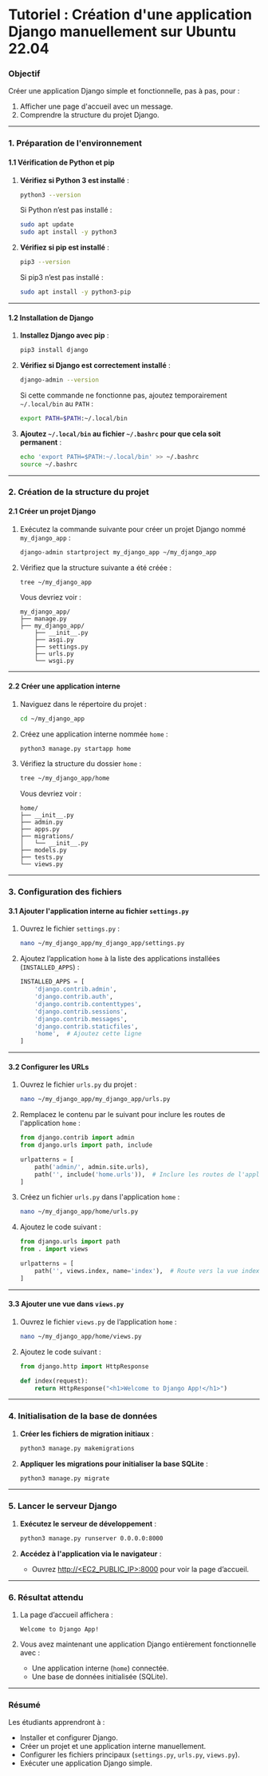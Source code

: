 # **Tutoriel : Création d'une application Django manuellement sur Ubuntu 22.04**

### **Objectif**

Créer une application Django simple et fonctionnelle, pas à pas, pour :

1. Afficher une page d'accueil avec un message.
2. Comprendre la structure du projet Django.

---

### **1. Préparation de l'environnement**

#### **1.1 Vérification de Python et pip**

1. **Vérifiez si Python 3 est installé** :
   
   ```bash
   python3 --version
   ```
   
   Si Python n’est pas installé :
   
   ```bash
   sudo apt update
   sudo apt install -y python3
   ```

2. **Vérifiez si pip est installé** :
   
   ```bash
   pip3 --version
   ```
   
   Si pip3 n’est pas installé :
   
   ```bash
   sudo apt install -y python3-pip
   ```

---

#### **1.2 Installation de Django**

1. **Installez Django avec pip** :
   
   ```bash
   pip3 install django
   ```

2. **Vérifiez si Django est correctement installé** :
   
   ```bash
   django-admin --version
   ```
   
   Si cette commande ne fonctionne pas, ajoutez temporairement `~/.local/bin` au `PATH` :
   
   ```bash
   export PATH=$PATH:~/.local/bin
   ```

3. **Ajoutez `~/.local/bin` au fichier `~/.bashrc` pour que cela soit permanent** :
   
   ```bash
   echo 'export PATH=$PATH:~/.local/bin' >> ~/.bashrc
   source ~/.bashrc
   ```

---

### **2. Création de la structure du projet**

#### **2.1 Créer un projet Django**

1. Exécutez la commande suivante pour créer un projet Django nommé `my_django_app` :
   
   ```bash
   django-admin startproject my_django_app ~/my_django_app
   ```

2. Vérifiez que la structure suivante a été créée :
   
   ```bash
   tree ~/my_django_app
   ```
   
   Vous devriez voir :
   
   ```
   my_django_app/
   ├── manage.py
   ├── my_django_app/
       ├── __init__.py
       ├── asgi.py
       ├── settings.py
       ├── urls.py
       └── wsgi.py
   ```

---

#### **2.2 Créer une application interne**

1. Naviguez dans le répertoire du projet :
   
   ```bash
   cd ~/my_django_app
   ```

2. Créez une application interne nommée `home` :
   
   ```bash
   python3 manage.py startapp home
   ```

3. Vérifiez la structure du dossier `home` :
   
   ```bash
   tree ~/my_django_app/home
   ```
   
   Vous devriez voir :
   
   ```
   home/
   ├── __init__.py
   ├── admin.py
   ├── apps.py
   ├── migrations/
   │   └── __init__.py
   ├── models.py
   ├── tests.py
   └── views.py
   ```

---

### **3. Configuration des fichiers**

#### **3.1 Ajouter l'application interne au fichier `settings.py`**

1. Ouvrez le fichier `settings.py` :
   
   ```bash
   nano ~/my_django_app/my_django_app/settings.py
   ```

2. Ajoutez l’application `home` à la liste des applications installées (`INSTALLED_APPS`) :
   
   ```python
   INSTALLED_APPS = [
       'django.contrib.admin',
       'django.contrib.auth',
       'django.contrib.contenttypes',
       'django.contrib.sessions',
       'django.contrib.messages',
       'django.contrib.staticfiles',
       'home',  # Ajoutez cette ligne
   ]
   ```

---

#### **3.2 Configurer les URLs**

1. Ouvrez le fichier `urls.py` du projet :
   
   ```bash
   nano ~/my_django_app/my_django_app/urls.py
   ```

2. Remplacez le contenu par le suivant pour inclure les routes de l'application `home` :
   
   ```python
   from django.contrib import admin
   from django.urls import path, include
   
   urlpatterns = [
       path('admin/', admin.site.urls),
       path('', include('home.urls')),  # Inclure les routes de l'application 'home'
   ]
   ```

3. Créez un fichier `urls.py` dans l'application `home` :
   
   ```bash
   nano ~/my_django_app/home/urls.py
   ```

4. Ajoutez le code suivant :
   
   ```python
   from django.urls import path
   from . import views
   
   urlpatterns = [
       path('', views.index, name='index'),  # Route vers la vue index
   ]
   ```

---

#### **3.3 Ajouter une vue dans `views.py`**

1. Ouvrez le fichier `views.py` de l’application `home` :
   
   ```bash
   nano ~/my_django_app/home/views.py
   ```

2. Ajoutez le code suivant :
   
   ```python
   from django.http import HttpResponse
   
   def index(request):
       return HttpResponse("<h1>Welcome to Django App!</h1>")
   ```

---

### **4. Initialisation de la base de données**

1. **Créer les fichiers de migration initiaux** :
   
   ```bash
   python3 manage.py makemigrations
   ```

2. **Appliquer les migrations pour initialiser la base SQLite** :
   
   ```bash
   python3 manage.py migrate
   ```

---

### **5. Lancer le serveur Django**

1. **Exécutez le serveur de développement** :
   
   ```bash
   python3 manage.py runserver 0.0.0.0:8000
   ```

2. **Accédez à l'application via le navigateur** :
   
   - Ouvrez [http://<EC2_PUBLIC_IP>:8000](http://<EC2_PUBLIC_IP>:8000) pour voir la page d’accueil.

---

### **6. Résultat attendu**

1. La page d’accueil affichera :
   
   ```
   Welcome to Django App!
   ```

2. Vous avez maintenant une application Django entièrement fonctionnelle avec :
   
   - Une application interne (`home`) connectée.
   - Une base de données initialisée (SQLite).

---

### **Résumé**

Les étudiants apprendront à :

- Installer et configurer Django.
- Créer un projet et une application interne manuellement.
- Configurer les fichiers principaux (`settings.py`, `urls.py`, `views.py`).
- Exécuter une application Django simple.
